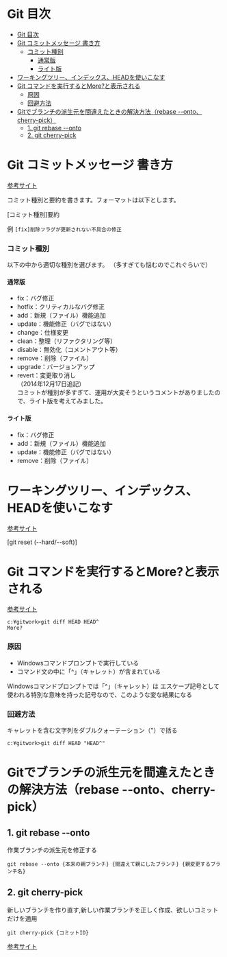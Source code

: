 # Git 目次
- [Git 目次](#git-目次)
- [Git コミットメッセージ 書き方](#git-コミットメッセージ-書き方)
    - [コミット種別](#コミット種別)
      - [通常版](#通常版)
      - [ライト版](#ライト版)
- [ワーキングツリー、インデックス、HEADを使いこなす](#ワーキングツリーインデックスheadを使いこなす)
- [Git コマンドを実行するとMore?と表示される](#git-コマンドを実行するとmoreと表示される)
    - [原因](#原因)
    - [回避方法](#回避方法)
- [Gitでブランチの派生元を間違えたときの解決方法（rebase --onto、cherry-pick）](#gitでブランチの派生元を間違えたときの解決方法rebase---ontocherry-pick)
  - [1. git rebase --onto](#1-git-rebase---onto)
  - [2. git cherry-pick](#2-git-cherry-pick)

# Git コミットメッセージ 書き方
[参考サイト](https://qiita.com/itosho/items/9565c6ad2ffc24c09364)  

コミット種別と要約を書きます。フォーマットは以下とします。  

 [コミット種別]要約  

例 `[fix]削除フラグが更新されない不具合の修正`

### コミット種別
以下の中から適切な種別を選びます。
（多すぎても悩むのでこれぐらいで）

#### 通常版
- fix：バグ修正  
- hotfix：クリティカルなバグ修正
- add：新規（ファイル）機能追加
- update：機能修正（バグではない）
- change：仕様変更
- clean：整理（リファクタリング等）
- disable：無効化（コメントアウト等）
- remove：削除（ファイル）
- upgrade：バージョンアップ
- revert：変更取り消し  
（2014年12月17日追記）  
コミットが種別が多すぎて、運用が大変そうというコメントがありましたので、ライト版を考えてみました。

#### ライト版
- fix：バグ修正
- add：新規（ファイル）機能追加
- update：機能修正（バグではない）
- remove：削除（ファイル）

# ワーキングツリー、インデックス、HEADを使いこなす
[参考サイト](https://qiita.com/shuntaro_tamura/items/db1aef9cf9d78db50ffe)  

[git reset (--hard/--soft)]


# Git コマンドを実行するとMore?と表示される
[参考サイト](https://pasomaki.com/git-windows-commandprompt/)

```
c:¥gitwork>git diff HEAD HEAD^
More?
```
### 原因
- Windowsコマンドプロンプトで実行している
- コマンド文の中に「^」（キャレット）が含まれている

Windowsコマンドプロンプトでは「^」（キャレット）は エスケープ記号として使われる特別な意味を持った記号なので、このような変な結果になる

### 回避方法
キャレットを含む文字列をダブルクォーテーション（"）で括る
```
c:¥gitwork>git diff HEAD "HEAD^"
```


<!-- snippet で変換可能 -->
# Gitでブランチの派生元を間違えたときの解決方法（rebase --onto、cherry-pick）
<!-- heading で各サイズのhタグ変換可能 -->

##  1. git rebase --onto  
作業ブランチの派生元を修正する  
```
git rebase --onto {本来の親ブランチ} {間違えて親にしたブランチ} {親変更するブランチ名}
``` 

## 2. git cherry-pick
新しいブランチを作り直す,新しい作業ブランチを正しく作成、欲しいコミットだけを適用  
``` 
git cherry-pick {コミットID}
``` 

<!-- link で変換可能 -->
[参考サイト](https://www.granfairs.com/blog/staff/git-mistake-parent-branch)  